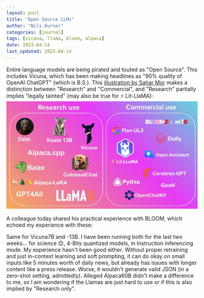 ```yaml
---
layout: post
title: "Open Source LLMs"
author: "Nils Durner"
categories: [journal]
tags: [vicuna, llama, bloom, alpaca]
date: 2023-04-14
last_updated: 2023-04-14
---
```


Entire language models are being pirated and touted as "Open Source". This includes Vicuna, which has been making headlines as "90% quality of OpenAI ChatGPT" (which is B.S.). This [illustration by Sahar Mor](https://www.linkedin.com/feed/update/urn:li:activity:7049789761728770049/) makes a distinction between "Research" and "Commercial", and "Research" partially implies "legally tainted" (may also be true for ⚡ Lit-LlaMA):
![Commercial and Research LLMs](assets/img/llm-research-commercial.png)

A colleague today shared his practical experience with BLOOM, which echoed my experience with these:

Same for Vicuna7B and -13B. I have been running both for the last two weeks... for science 😊, 4-Bits quantized models, in Instruction inferencing mode. My experience hasn't been good either. Without proper retraining and just in-context learning and soft prompting, it can do okay on small inputs like 5 minutes worth of daily news, but already has issues with longer content like a press release.
Worse, it wouldn't generate valid JSON (in a zero-shot setting, admittedly).
Alleged Alpaca60B didn't make a difference to me, so I am wondering if the Llamas are just hard to use or if this is also implied by "Research only".